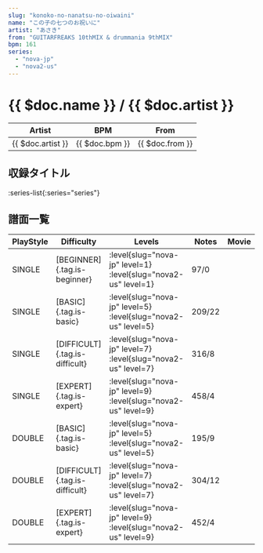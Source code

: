 ```yaml
---
slug: "konoko-no-nanatsu-no-oiwaini"
name: "この子の七つのお祝いに"
artist: "あさき"
from: "GUITARFREAKS 10thMIX & drummania 9thMIX"
bpm: 161
series:
  - "nova-jp"
  - "nova2-us"
---
```


# {{ $doc.name }} / {{ $doc.artist }}

|Artist|BPM|From|
|------|---|----|
|{{ $doc.artist }}|{{ $doc.bpm }}|{{ $doc.from }}|

## 収録タイトル

:series-list{:series="series"}

## 譜面一覧

|PlayStyle|Difficulty|Levels|Notes|Movie|
|---------|----------|------|-----|-----|
|SINGLE|[BEGINNER]{.tag.is-beginner}|<div class="field is-grouped is-grouped-multiline">:level{slug="nova-jp" level=1} :level{slug="nova2-us" level=1}</div>|97/0||
|SINGLE|[BASIC]{.tag.is-basic}|<div class="field is-grouped is-grouped-multiline">:level{slug="nova-jp" level=5} :level{slug="nova2-us" level=5}</div>|209/22||
|SINGLE|[DIFFICULT]{.tag.is-difficult}|<div class="field is-grouped is-grouped-multiline">:level{slug="nova-jp" level=7} :level{slug="nova2-us" level=7}</div>|316/8||
|SINGLE|[EXPERT]{.tag.is-expert}|<div class="field is-grouped is-grouped-multiline">:level{slug="nova-jp" level=9} :level{slug="nova2-us" level=9}</div>|458/4||
|DOUBLE|[BASIC]{.tag.is-basic}|<div class="field is-grouped is-grouped-multiline">:level{slug="nova-jp" level=5} :level{slug="nova2-us" level=5}</div>|195/9||
|DOUBLE|[DIFFICULT]{.tag.is-difficult}|<div class="field is-grouped is-grouped-multiline">:level{slug="nova-jp" level=7} :level{slug="nova2-us" level=7}</div>|304/12||
|DOUBLE|[EXPERT]{.tag.is-expert}|<div class="field is-grouped is-grouped-multiline">:level{slug="nova-jp" level=9} :level{slug="nova2-us" level=9}</div>|452/4||
